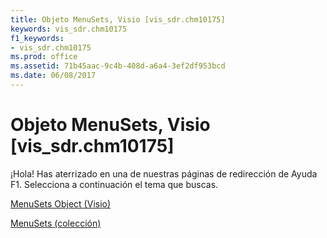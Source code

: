 ```yaml
---
title: Objeto MenuSets, Visio [vis_sdr.chm10175]
keywords: vis_sdr.chm10175
f1_keywords:
- vis_sdr.chm10175
ms.prod: office
ms.assetid: 71b45aac-9c4b-408d-a6a4-3ef2df953bcd
ms.date: 06/08/2017
---
```





# Objeto MenuSets, Visio [vis_sdr.chm10175]

¡Hola! Has aterrizado en una de nuestras páginas de redirección de Ayuda F1. Selecciona a continuación el tema que buscas.


 [MenuSets Object (Visio)](http://msdn.microsoft.com/library/eda5d528-dbb1-741d-7c31-3ff2f999d5a2.aspx)


 [MenuSets (colección)](http://msdn.microsoft.com/library/menusets-object-visio%28Office.15%29.aspx)

